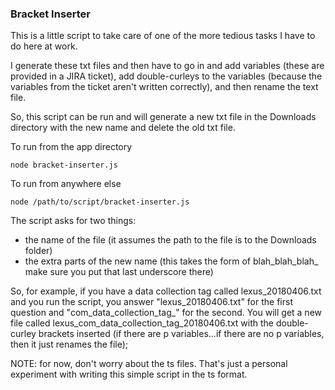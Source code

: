 ### Bracket Inserter

This is a little script to take care of one of the more tedious tasks I have to do here at work.

I generate these txt files and then have to go in and add variables (these are provided in a JIRA ticket), add double-curleys to the variables (because the variables from the ticket aren't written correctly), and then rename the text file.

So, this script can be run and will generate a new txt file in the Downloads directory with the new name and delete the old txt file.

To run from the app directory

```
node bracket-inserter.js
```

To run from anywhere else

```
node /path/to/script/bracket-inserter.js
```

The script asks for two things:
* the name of the file (it assumes the path to the file is to the Downloads folder)
* the extra parts of the new name (this takes the form of blah_blah_blah_  make sure you put that last underscore there)

So, for example, if you have a data collection tag called lexus_20180406.txt and you run the script, you answer "lexus_20180406.txt" for the first question and "com_data_collection_tag_" for the second. You will get a new file called lexus_com_data_collection_tag_20180406.txt with the double-curley brackets inserted (if there are p variables...if there are no p variables, then it just renames the file);

NOTE: for now, don't worry about the ts files. That's just a personal experiment with writing this simple script in the ts format.